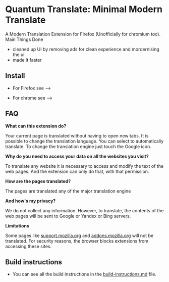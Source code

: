 
# Quantum Translate: Minimal Modern Translate

A Modern Translation Extension for Firefox (Unofficially for chromium too).
Main Things Done  

- cleaned up UI by removing ads for clean experience and mordernising the ui  
- made It faster

## Install

- For Firefox see -->

- For chrome see -->

## FAQ

**What can this extension do?**

Your current page is translated without having to open new tabs.
It is possible to change the translation language.
You can select to automatically translate.
To change the translation engine just touch the Google  icon.

**Why do you need to access your data on all the websites you visit?**

To translate any website it is necessary to access and modify the text of the web pages. And the extension can only do that, with that permission.

**How are the pages translated?**

The pages are translated any of the major translation engine

**And how's my privacy?**

We do not collect any information. However, to translate, the contents of the web pages will be sent to Google or Yandex or Bing servers.

**Limitations**

Some pages like [support.mozilla.org](https://support.mozilla.org/) and [addons.mozilla.org](http://addons.mozilla.org/) will not be translated. For security reasons, the browser blocks extensions from accessing these sites.

## Build instructions

- You can see all the build instructions in the [build-instructions.md](build-instructions.md) file.
